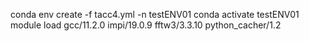 conda env create -f tacc4.yml -n testENV01
conda activate testENV01
module load gcc/11.2.0  impi/19.0.9 fftw3/3.3.10 python_cacher/1.2